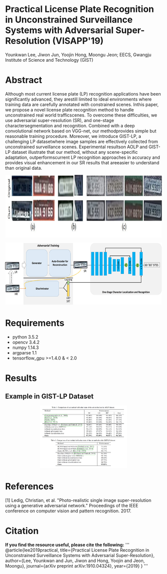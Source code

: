 # Practical License Plate Recognition in Unconstrained Surveillance Systems with Adversarial Super-Resolution (VISAPP'19)
Younkwan Lee, Jiwon Jun, Yoojin Hong, Moongu Jeon; EECS, Gwangju Institute of Science and Technology (GIST)

# Abstract
Although most current license plate (LP) recognition applications have been significantly advanced, they arestill limited to ideal environments where training data are carefully annotated with constrained scenes.   Inthis paper,  we propose a novel license plate recognition method to handle unconstrained real world trafficscenes.   To  overcome  these  difficulties,  we  use  adversarial  super-resolution  (SR),  and  one-stage  charactersegmentation and recognition.  Combined with a deep convolutional network based on VGG-net, our methodprovides simple but reasonable training procedure. Moreover, we introduce GIST-LP, a challenging LP datasetwhere image samples are effectively collected from unconstrained surveillance scenes.  Experimental resultson AOLP and GIST-LP dataset illustrate that our method, without any scene-specific adaptation, outperformscurrent LP recognition approaches in accuracy and provides visual enhancement in our SR results that areeasier to understand than original data. 

<p align='center'><img src='./visapp_006.jpg' height="200px"/></p>
<p align='center'><img src='./visapp_002.jpg' height="200px"/></p>

# Requirements
   - python 3.5.2
   - opencv 3.4.2
   - numpy 1.14.3
   - argparse 1.1
   - tensorflow_gpu >=1.4.0 & < 2.0
   
# Results
## Example in GIST-LP Dataset
<p align='center'><img src='./visapp_table.jpg' height="200px"/></p>

# References
[1] Ledig, Christian, et al. "Photo-realistic single image super-resolution using a generative adversarial network." Proceedings of the IEEE conference on computer vision and pattern recognition. 2017.

# Citation
**If you find the resource useful, please cite the following:**
'''
@article{lee2019practical,
  title={Practical License Plate Recognition in Unconstrained Surveillance Systems with Adversarial Super-Resolution},
  author={Lee, Younkwan and Jun, Jiwon and Hong, Yoojin and Jeon, Moongu},
  journal={arXiv preprint arXiv:1910.04324},
  year={2019}
}
'''
